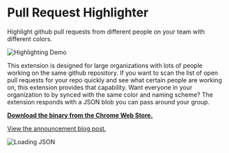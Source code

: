 Pull Request Highlighter
========================

Highlight github pull requests from different people on your team with different colors.


![Highlighting Demo](https://lh3.googleusercontent.com/eUk9w5IAdmUDRCuinsS25ZYlo-OPNutNDixbxwzRe0TVapKVTKU9TupUtH2XzWaO_V9JoAlN=s1280-h800-e365-rw)

This extension is designed for large organizations with lots of people working on the same github repository.  If you want to scan the list of open pull requests for your repo quickly and see what certain people are working on, this extension provides that capability.  Want everyone in your organization to by synced with the same color and naming scheme?  The extension responds with a JSON blob you can pass around your group.

[**Download the binary from the Chrome Web Store.**](https://chrome.google.com/webstore/detail/github-pull-team-highligh/plbgniheajfkpjdipmnncjkbigjihfac)

[View the announcement blog post.](http://blog.amussey.com/post/72579109130/chrome-extension-github-pull-request-team-highlighter)

![Loading JSON](https://lh4.googleusercontent.com/H4JksIZUYJlVR0MQqJKu7IWvlKNABGYz7mPk9Qx8pCZ3lfSKla8F-SLMm1tyyVomWu90jFvZ=s1280-h800-e365-rw)
